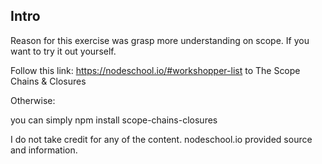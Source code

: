 ## Intro

Reason for this exercise was grasp more understanding on scope. If you want to try it out yourself.

Follow this link:
https://nodeschool.io/#workshopper-list to The Scope Chains & Closures

Otherwise:

you can simply npm install scope-chains-closures


I do not take credit for any of the content. nodeschool.io provided source and information.

